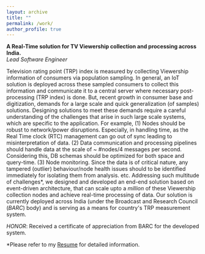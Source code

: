 ```yaml
---
layout: archive
title: ""
permalink: /work/
author_profile: true
---
```


**A Real-Time solution for TV Viewership collection and processing across India.**  
*Lead Software Engineer*  

Television rating point (TRP) index is measured by collecting Viewership information of consumers via population sampling. In general, an IoT solution is deployed across these sampled consumers to collect this information and communicate it to a central server where necessary post-processing (TRP index) is done. 
But, recent growth in consumer base and digitization, demands for a large scale and quick generalization (of samples) solutions. 
Designing solutions to meet these demands require a careful understanding of the challenges that arise in such large scale systems, which are specific to the application. For example, 
(1) Nodes should be robust to network/power disruptions. Especially, in handling time, as the Real Time clock (RTC) management can go out of sync leading to misinterpretation of data. 
(2) Data communication and processing pipelines should handle data at the scale of ~ #nodes/4 messages per second. Considering this, DB schemas should be optimized for both space and query-time. 
(3) Node monitoring. Since the data is of critical nature, any tampered (outlier) behaviour/node health issues should to be identified immediately for isolating them from analysis. etc.
Addressing such multitude of challenges\*, we designed and developed an end-end solution based on event-driven architecture, that can scale upto a *million* of these Viewership collection nodes and achieve real-time processing of data.
Our solution is currently deployed across India (under the Broadcast and Research Council (*BARC*) body) and is serving as a means for country's TRP measurement system.

*HONOR*: Received a certificate of appreciation from BARC for the developed system.


*Please refer to my [Resume](/files/resume.pdf) for detailed information.
